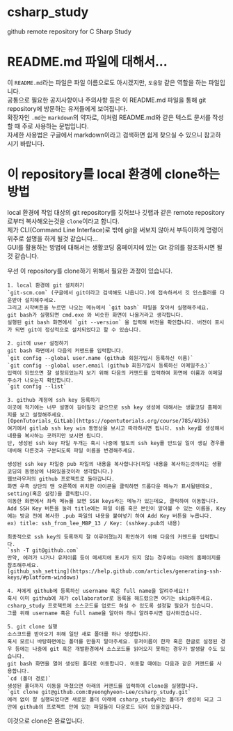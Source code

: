 # csharp_study
github remote repository for C Sharp Study

# README.md 파일에 대해서...
이 `README.md`라는 파일은 파일 이름으로도 아시겠지만, `도움말` 같은 역할을 하는 파일입니다.<br>
공통으로 필요한 공지사항이나 주의사항 등은 이 README.md 파일을 통해 git repository에 방문하는 유저들에게 보여집니다.<br>
확장자인 `.md`는 `markdown`의 약자로, 이처럼 README.md와 같은 텍스트 문서를 작성할 때 주로 사용하는 문법입니다.<br>
자세한 사용법은 구글에서 markdown이라고 검색하면 쉽게 찾으실 수 있으니 참고하시기 바랍니다.

# 이 repository를 local 환경에 clone하는 방법
local 환경에 작업 대상의 git repository를 깃허브나 깃랩과 같은 remote repository로부터 복사해오는것을 `clone`이라고 합니다.<br>
제가 CLI(Command Line Interface)로 밖에 git을 써보지 않아서 부득이하게 명령어 위주로 설명을 하게 될것 같습니다...<br>
GUI를 활용하는 방법에 대해서는 생활코딩 홈페이지에 있는 Git 강의를 참조하시면 될것 같습니다.<br>

우선 이 repository를 clone하기 위해서 필요한 과정이 있습니다.<br>

	1. local 환경에 git 설치하기
	`git-scm.com` (구글에서 git이라고 검색해도 나옵니다.)에 접속하셔서 깃 인스톨러를 다운받아 설치해주세요.
	그리고 시작버튼을 누르면 나오는 메뉴에서 `git bash` 파일을 찾아서 실행해주세요.
	git bash가 실행되면 cmd.exe 와 비슷한 화면이 나올거라고 생각합니다.
	실행된 git bash 화면에서 `git --version` 을 입력해 버전을 확인합니다. 버전이 표시가 되면 git이 정상적으로 설치되었다고 할 수 있습니다.

	2. git에 user 설정하기
	git bash 화면에서 다음의 커맨드를 입력합니다.
	`git config --global user.name (github 회원가입시 등록하신 이름)`
	`git config --global user.email (github 회원가입시 등록하신 이메일주소)`
	입력이 되었으면 잘 설정되었는지 보기 위해 다음의 커맨드를 입력하여 화면에 이름과 이메일 주소가 나오는지 확인합니다.
	`git config --list`
	
	3. github 계정에 ssh key 등록하기
	이곳에 적기에는 너무 설명이 길어질것 같으므로 ssh key 생성에 대해서는 생활코딩 홈페이지를 보고 설정해주세요.
	[OpenTutorials_GitLab](https://opentutorials.org/course/785/4936)
	여기에서 gitlab ssh key win 동영상을 보시고 따라하시면 됩니다. ssh key를 생성해서 내용을 복사하는 곳까지만 보시면 됩니다.
	단, 생성된 ssh key 파일 두개는 혹시 나중에 별도의 ssh key를 만드실 일이 생길 경우를 대비해 다른것과 구분되도록 파일 이름을 변경해주세요.

	생성된 ssh key 파일중 pub 파일의 내용을 복사합니다(파일 내용을 복사하는것까지는 생활코딩의 동영상에 나와있을것이라 생각합니다.)
	웹브라우저의 github 프로젝트로 돌아갑니다.
	화면 우측 상단의 맨 오른쪽에 위치한 아이콘을 클릭하면 드롭다운 메뉴가 표시될텐데요, setting(혹은 설정)을 클릭합니다.
	이동한 화면에서 좌측 메뉴를 보면 SSH keys라는 메뉴가 있는데요, 클릭하여 이동합니다.
	Add SSH Key 버튼을 눌러 title에는 파일 이름 혹은 본인이 알아볼 수 있는 이름을, Key에는 방금 전에 복사한 .pub 파일의 내용을 붙여넣기 하여 Add Key 버튼을 누릅니다.
	ex) title: ssh_from_lee_MBP_13 / Key: (sshkey.pub의 내용)

	최종적으로 ssh key의 등록까지 잘 이루어졌는지 확인하기 위해 다음의 커맨드를 입력합니다.
	`ssh -T git@github.com`
	만약, 에러가 나거나 유저이름 등이 메세지에 표시가 되지 않는 경우에는 아래의 홈페이지를 참조해주세요.
	[github_ssh_setting](https://help.github.com/articles/generating-ssh-keys/#platform-windows)

	4. 저에게 github에 등록하신 username 혹은 full name을 알려주세요!!
	혹시 이미 github에 제가 collaborator로 등록을 해드렸으면 여기는 skip해주세요.
	csharp_study 프로젝트에 소스코드를 업로드 하실 수 있도록 설정할 필요가 있습니다.
	그를 위해 username 혹은 full name을 알아야 하니 알려주시면 감사하겠습니다.

	5. git clone 실행
	소스코드를 받아오기 위해 일단 새로 폴더를 하나 생성합니다. 
	혹시 모르니 바탕화면에는 폴더를 만들지 말아주세요. 유저이름이 한자 혹은 한글로 설정된 경우 등에는 나중에 git 혹은 개발환경에서 소스코드를 읽어오지 못하는 경우가 발생할 수도 있습니다.
	git bash 화면을 열어 생성된 폴더로 이동합니다. 이동할 때에는 다음과 같은 커맨드를 사용합니다.
	`cd (폴더 경로)`
	생성된 폴더까지 이동을 마쳤으면 아래의 커맨드를 입력하여 clone을 실행합니다.
	`git clone git@github.com:Byeonghyeon-Lee/csharp_study.git`
	에러 없이 잘 실행되었다면 새로운 폴더 아래에 csharp_study라는 폴더가 생성이 되고 그 안에 github의 프로젝트 안에 있는 파일들이 다운로드 되어 있을것입니다.

이것으로 clone은 완료입니다.